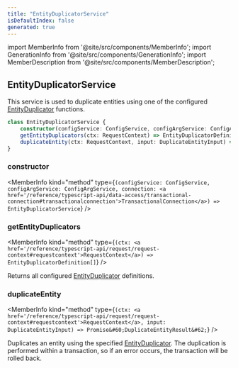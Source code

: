 ```yaml
---
title: "EntityDuplicatorService"
isDefaultIndex: false
generated: true
---
```

<!-- This file was generated from the Vendure source. Do not modify. Instead, re-run the "docs:build" script -->
import MemberInfo from '@site/src/components/MemberInfo';
import GenerationInfo from '@site/src/components/GenerationInfo';
import MemberDescription from '@site/src/components/MemberDescription';


## EntityDuplicatorService

<GenerationInfo sourceFile="packages/core/src/service/helpers/entity-duplicator/entity-duplicator.service.ts" sourceLine="23" packageName="@vendure/core" since="2.2.0" />

This service is used to duplicate entities using one of the configured
<a href='/reference/typescript-api/configuration/entity-duplicator#entityduplicator'>EntityDuplicator</a> functions.

```ts title="Signature"
class EntityDuplicatorService {
    constructor(configService: ConfigService, configArgService: ConfigArgService, connection: TransactionalConnection)
    getEntityDuplicators(ctx: RequestContext) => EntityDuplicatorDefinition[];
    duplicateEntity(ctx: RequestContext, input: DuplicateEntityInput) => Promise<DuplicateEntityResult>;
}
```

<div className="members-wrapper">

### constructor

<MemberInfo kind="method" type={`(configService: ConfigService, configArgService: ConfigArgService, connection: <a href='/reference/typescript-api/data-access/transactional-connection#transactionalconnection'>TransactionalConnection</a>) => EntityDuplicatorService`}   />


### getEntityDuplicators

<MemberInfo kind="method" type={`(ctx: <a href='/reference/typescript-api/request/request-context#requestcontext'>RequestContext</a>) => EntityDuplicatorDefinition[]`}   />

Returns all configured <a href='/reference/typescript-api/configuration/entity-duplicator#entityduplicator'>EntityDuplicator</a> definitions.
### duplicateEntity

<MemberInfo kind="method" type={`(ctx: <a href='/reference/typescript-api/request/request-context#requestcontext'>RequestContext</a>, input: DuplicateEntityInput) => Promise&#60;DuplicateEntityResult&#62;`}   />

Duplicates an entity using the specified <a href='/reference/typescript-api/configuration/entity-duplicator#entityduplicator'>EntityDuplicator</a>. The duplication is performed
within a transaction, so if an error occurs, the transaction will be rolled back.


</div>
